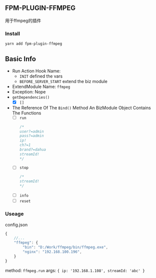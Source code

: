 ## FPM-PLUGIN-FFMPEG
用于ffmpeg的插件

### Install
```bash
yarn add fpm-plugin-ffmpeg
```

## Basic Info
- Run Action Hook Name: 
  - `INIT` defined the vars
  - `BEFORE_SERVER_START` extend the biz module
- ExtendModule Name: `ffmpeg`
- Exception: Nope
- `getDependencies()`
  - [x] `[]`
- The Reference Of The `Bind()` Method
  An BizModule Object Contains The Functions
  - [ ] `run`
    ```javascript
    /*
    user?=admin
    pass?=admin
    ip!
    ch?=1
    brand?=dahua
    streamId!
    */
    ```
  - [ ] `stop`
    ```javascript
    /*
    streamId!
    */
  - [ ] `info`
  - [ ] `reset`
### Useage

config.json
```javascript
{
    //...
    "ffmpeg": {
        "bin": "D:/Work/ffmpeg/bin/ffmpeg.exe",
        "nginx": "192.168.100.196",
    }
}
```

method: `ffmpeg.run`
args: `{ ip: '192.168.1.108', streamId: 'abc' }`